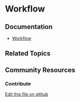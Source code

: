 # Workflow

## Documentation

* [Workflow](https://portal.liferay.dev/docs/7-2/user/-/knowledge_base/u/workflow)

## Related Topics


## Community Resources


### Contribute

[Edit this file on github](https://github.com/olafk/controlpanel-documentation-docs/blob/master/md/72en/com_liferay_portal_workflow_web_internal_portlet_SiteAdministrationWorkflowPortlet.md)
